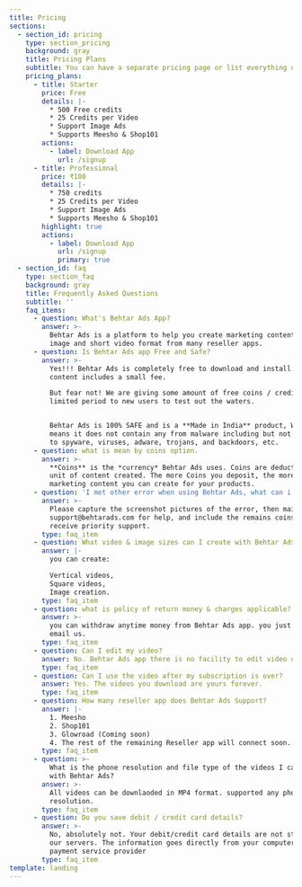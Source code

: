 ```yaml
---
title: Pricing
sections:
  - section_id: pricing
    type: section_pricing
    background: gray
    title: Pricing Plans
    subtitle: You can have a separate pricing page or list everything on the home page.
    pricing_plans:
      - title: Starter
        price: Free
        details: |-
          * 500 Free credits
          * 25 Credits per Video
          * Support Image Ads
          * Supports Meesho & Shop101
        actions:
          - label: Download App
            url: /signup
      - title: Professional
        price: ₹100
        details: |-
          * 750 credits
          * 25 Credits per Video
          * Support Image Ads
          * Supports Meesho & Shop101
        highlight: true
        actions:
          - label: Download App
            url: /signup
            primary: true
  - section_id: faq
    type: section_faq
    background: gray
    title: Frequently Asked Questions
    subtitle: ''
    faq_items:
      - question: What's Behtar Ads App?
        answer: >-
          Behtar Ads is a platform to help you create marketing content in both
          image and short video format from many reseller apps.
      - question: Is Behtar Ads app Free and Safe?
        answer: >-
          Yes!!! Behtar Ads is completely free to download and install. Making
          content includes a small fee.

          But fear not! We are giving some amount of free coins / credits for a
          limited period to new users to test out the waters.


          Behtar Ads is 100% SAFE and is a **Made in India** product, Which
          means it does not contain any from malware including but not limited
          to spyware, viruses, adware, trojans, and backdoors, etc.
      - question: what is mean by coins option.
        answer: >-
          **Coins** is the *currency* Behtar Ads uses. Coins are deducted per
          unit of content created. The more Coins you deposit, the more
          marketing content you can create for your products.
      - question: 'I met other error when using Behtar Ads, what can i do?'
        answer: >-
          Please capture the screenshot pictures of the error, then mail to
          support@behtarads.com for help, and include the remains coins to
          receive priority support.
        type: faq_item
      - question: What video & image sizes can I create with Behtar Ads?
        answer: |-
          you can create:

          Vertical videos,
          Square videos,
          Image creation.
        type: faq_item
      - question: what is policy of return money & charges applicable?
        answer: >-
          you can withdraw anytime money from Behtar Ads app. you just have to
          email us.
        type: faq_item
      - question: Can I edit my video?
        answer: No. Behtar Ads app there is no facility to edit video option.
        type: faq_item
      - question: Can I use the video after my subscription is over?
        answer: Yes. The videos you download are yours forever.
        type: faq_item
      - question: How many reseller app does Behtar Ads Support?
        answer: |-
          1. Meesho
          2. Shop101
          3. Glowroad (Coming soon)
          4. The rest of the remaining Reseller app will connect soon.
        type: faq_item
      - question: >-
          What is the phone resolution and file type of the videos I can create
          with Behtar Ads?
        answer: >-
          All videos can be downlaoded in MP4 format. supported any phone
          resolution.
        type: faq_item
      - question: Do you save debit / credit card details?
        answer: >-
          No, absolutely not. Your debit/credit card details are not stored on
          our servers. The information goes directly from your computer to our
          payment service provider
        type: faq_item
template: landing
---
```

